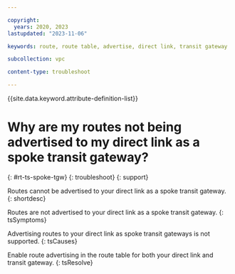 ```yaml
---

copyright:
  years: 2020, 2023
lastupdated: "2023-11-06"

keywords: route, route table, advertise, direct link, transit gateway

subcollection: vpc

content-type: troubleshoot

---
```


{{site.data.keyword.attribute-definition-list}}

# Why are my routes not being advertised to my direct link as a spoke transit gateway?
{: #rt-ts-spoke-tgw}
{: troubleshoot}
{: support}

Routes cannot be advertised to your direct link as a spoke transit gateway.
{: shortdesc}

Routes are not advertised to your direct link as a spoke transit gateway.
{: tsSymptoms}

Advertising routes to your direct link as spoke transit gateways is not supported.
{: tsCauses}

Enable route advertising in the route table for both your direct link and transit gateway.
{: tsResolve}
